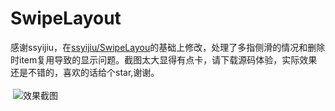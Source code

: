 # SwipeLayout
感谢ssyijiu，在[ssyijiu/SwipeLayou](https://github.com/ssyijiu/SwipeLayout)的基础上修改，处理了多指侧滑的情况和删除时item复用导致的显示问题。截图太大显得有点卡，请下载源码体验，实际效果还是不错的，喜欢的话给个star,谢谢。<br><br>  ![效果截图](https://github.com/jamin918/gif_repository/blob/master/swipe_delete.gif)
